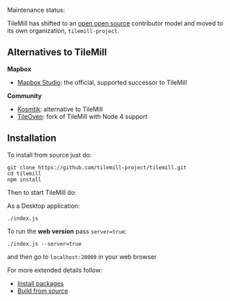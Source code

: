 Maintenance status:

TileMill has shifted to an [open open source](http://openopensource.org/) contributor model and moved to its own organization, `tilemill-project`.

## Alternatives to TileMill

**Mapbox**

* [Mapbox Studio](https://www.mapbox.com/mapbox-studio/): the official, supported successor to TileMill

**Community**

* [Kosmtik](https://github.com/kosmtik/kosmtik): alternative to TileMill
* [TileOven](https://github.com/florianf/tileoven): fork of TileMill with Node 4 support

## Installation

To install from source just do:

    git clone https://github.com/tilemill-project/tilemill.git
    cd tilemill
    npm install

Then to start TileMill do:

As a Desktop application:

    ./index.js 

To run the **web version** pass `server=true`: 
	
    ./index.js --server=true

and then go to `localhost:20009` in your web browser


For more extended details follow:

- [Install packages](http://mapbox.com/tilemill/docs/install/)
- [Build from source](http://mapbox.com/tilemill/docs/source/)
